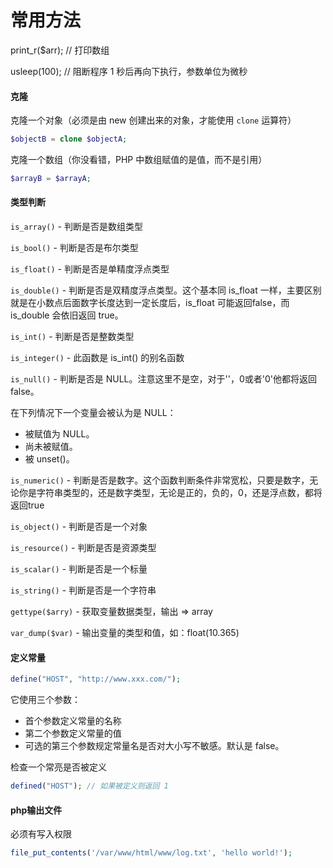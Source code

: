# 常用方法

print_r($arr); // 打印数组

usleep(100); // 阻断程序 1 秒后再向下执行，参数单位为微秒



#### 克隆

克隆一个对象（必须是由 new 创建出来的对象，才能使用 `clone` 运算符）

```php
$objectB = clone $objectA;
```

克隆一个数组（你没看错，PHP 中数组赋值的是值，而不是引用）

```php
$arrayB = $arrayA;
```




#### 类型判断

`is_array()` - 判断是否是数组类型

`is_bool()` - 判断是否是布尔类型

`is_float()` - 判断是否是单精度浮点类型

`is_double()` - 判断是否是双精度浮点类型。这个基本同 is_float 一样，主要区别就是在小数点后面数字长度达到一定长度后，is_float 可能返回false，而 is_double 会依旧返回 true。

`is_int()` - 判断是否是整数类型

`is_integer()` - 此函数是 is_int() 的别名函数

`is_null()` - 判断是否是 NULL。注意这里不是空，对于''，0或者'0'他都将返回false。

在下列情况下一个变量会被认为是 NULL：

- 被赋值为 NULL。
- 尚未被赋值。
- 被 unset()。

`is_numeric()` - 判断是否是数字。这个函数判断条件非常宽松，只要是数字，无论你是字符串类型的，还是数字类型，无论是正的，负的，0，还是浮点数，都将返回true

`is_object()` - 判断是否是一个对象

`is_resource()` - 判断是否是资源类型

`is_scalar()` - 判断是否是一个标量

`is_string()` - 判断是否是一个字符串

`gettype($arry)` - 获取变量数据类型，输出 => array 

`var_dump($var)` - 输出变量的类型和值，如：float(10.365) 



#### 定义常量

```php
define("HOST", "http://www.xxx.com/");
```

它使用三个参数：

- 首个参数定义常量的名称
- 第二个参数定义常量的值
- 可选的第三个参数规定常量名是否对大小写不敏感。默认是 false。

检查一个常亮是否被定义

```php
defined("HOST"); // 如果被定义则返回 1
```



#### php输出文件

必须有写入权限

```php
file_put_contents('/var/www/html/www/log.txt', 'hello world!');
```
